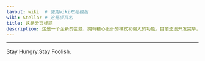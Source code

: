```yaml
---
layout: wiki  # 使用wiki布局模板
wiki: Stellar # 这是项目名
title: 这是分页标题
description: 这是一个全新的主题，拥有精心设计的样式和强大的功能。目前还没开发完毕，旧的文章正在逐步迁移至新主题。
---
```

---

Stay Hungry.Stay Foolish.

